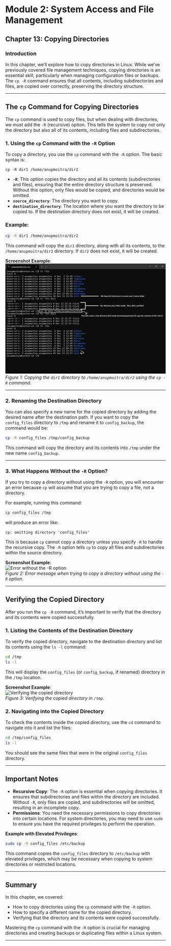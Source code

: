 # **Module 2: System Access and File Management**  
## **Chapter 13: Copying Directories**

### **Introduction**  
In this chapter, we’ll explore how to copy directories in Linux. While we’ve previously covered file management techniques, copying directories is an essential skill, particularly when managing configuration files or backups. The `cp -R` command ensures that all contents, including subdirectories and files, are copied over correctly, preserving the directory structure.

---

## **The `cp` Command for Copying Directories**

The `cp` command is used to copy files, but when dealing with directories, we must add the `-R` (recursive) option. This tells the system to copy not only the directory but also all of its contents, including files and subdirectories.

### 1. **Using the `cp` Command with the `-R` Option**  
To copy a directory, you use the `cp` command with the `-R` option. The basic syntax is:

```
cp -R dir1 /home/anupmoitra/dir2
```

- **`-R`**: This option copies the directory and all its contents (subdirectories and files), ensuring that the entire directory structure is preserved. Without this option, only files would be copied, and directories would be omitted.
- **`source_directory`**: The directory you want to copy.
- **`destination_directory`**: The location where you want the directory to be copied to. If the destination directory does not exist, it will be created.

### **Example**:  
```bash
cp -R dir1 /home/anupmoitra/dir2
```

This command will copy the `dir1` directory, along with all its contents, to the `/home/anupmoitra/dir2` directory. If `dir2` does not exist, it will be created.

**Screenshot Example**:  
![Copying a directory using the cp command](screenshots/01-cp-copy-directory.png)  
*Figure 1: Copying the `dir1` directory to `/home/anupmoitra/dir2` using the `cp -R` command.*

---

### 2. **Renaming the Destination Directory**  
You can also specify a new name for the copied directory by adding the desired name after the destination path. If you want to copy the `config_files` directory to `/tmp` and rename it to `config_backup`, the command would be:

```bash
cp -R config_files /tmp/config_backup
```

This command will copy the directory and its contents into `/tmp` under the new name `config_backup`.

---

### 3. **What Happens Without the `-R` Option?**  
If you try to copy a directory without using the `-R` option, you will encounter an error because `cp` will assume that you are trying to copy a file, not a directory.

For example, running this command:

```bash
cp config_files /tmp
```

will produce an error like:

```
cp: omitting directory 'config_files'
```

This is because `cp` cannot copy a directory unless you specify `-R` to handle the recursive copy. The `-R` option tells `cp` to copy all files and subdirectories within the source directory.

**Screenshot Example**:  
![Error without the -R option](screenshots/cp-error-without-R.png)  
*Figure 2: Error message when trying to copy a directory without using the `-R` option.*

---

## **Verifying the Copied Directory**

After you run the `cp -R` command, it’s important to verify that the directory and its contents were copied successfully.

### 1. **Listing the Contents of the Destination Directory**  
To verify the copied directory, navigate to the destination directory and list its contents using the `ls -l` command:

```bash
cd /tmp
ls -l
```

This will display the `config_files` (or `config_backup`, if renamed) directory in the `/tmp` location.

**Screenshot Example**:  
![Verifying the copied directory](screenshots/verifying-copied-directory.png)  
*Figure 3: Verifying the copied directory in `/tmp`.*

### 2. **Navigating into the Copied Directory**  
To check the contents inside the copied directory, use the `cd` command to navigate into it and list the files:

```bash
cd /tmp/config_files
ls -l
```

You should see the same files that were in the original `config_files` directory.

---

## **Important Notes**

- **Recursive Copy**: The `-R` option is essential when copying directories. It ensures that subdirectories and files within the directory are included. Without `-R`, only files are copied, and subdirectories will be omitted, resulting in an incomplete copy.
- **Permissions**: You need the necessary permissions to copy directories into certain locations. For system directories, you may need to use `sudo` to ensure you have the required privileges to perform the operation.

**Example with Elevated Privileges**:  
```bash
sudo cp -R config_files /etc/backup
```

This command copies the `config_files` directory to `/etc/backup` with elevated privileges, which may be necessary when copying to system directories or restricted locations.

---

## **Summary**

In this chapter, we covered:  
- How to copy directories using the `cp` command with the `-R` option.  
- How to specify a different name for the copied directory.  
- Verifying that the directory and its contents were copied successfully.

Mastering the `cp` command with the `-R` option is crucial for managing directories and creating backups or duplicating files within a Linux system.

---
